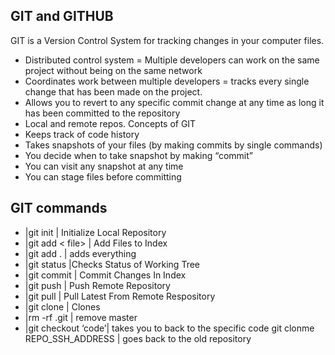 ## GIT and GITHUB
GIT is a Version Control System for tracking changes in your computer files.
-	Distributed control system = Multiple developers can work on the same project without being on the same network
-	Coordinates work between multiple developers = tracks every single change that has been made on the project.
-	Allows you to revert to any specific commit change at any time as long it has been committed to the repository
-	Local and remote repos.
Concepts of GIT
-	Keeps track of code history
-	Takes snapshots of your files (by making commits by single commands)
-	You decide when to take snapshot by making “commit”
-	You can visit any snapshot at any time
-	You can stage files before committing
## GIT commands
-	|git init        |  Initialize Local Repository
-	|git add < file> |  Add Files to Index          
-	|git add .       |  adds everything             
-	|git status      |Checks Status of Working Tree
-	|git commit      | Commit Changes In Index      
-	|git push        | Push Remote Repository       
-	|git pull        | Pull Latest From Remote Respository
-	|git clone       | Clones
-	|rm -rf .git     | remove master              
-	|git checkout ‘code’| takes you to back to the specific code
 git clonme REPO_SSH_ADDRESS  | goes back to the old repository
